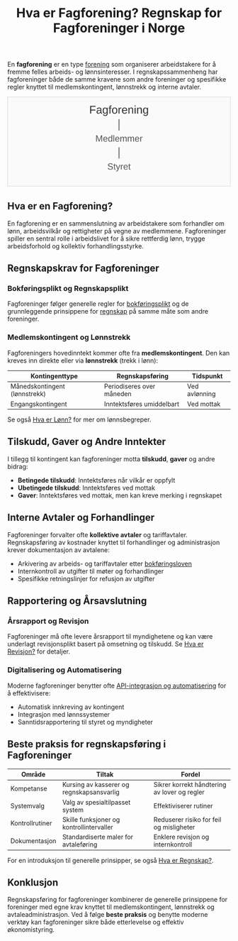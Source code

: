 ﻿---
title: "Hva er Fagforening? Regnskap for Fagforeninger i Norge"
seoTitle: "Fagforening | Oppgaver, kontingent og regnskapskrav"
description: "Hva er en fagforening, hvilke oppgaver har den, og hvordan håndteres kontingent, lønnstrekk og regnskapskrav i Norge."
summary: "Hva er fagforening? En kort guide til oppgaver, kontingent, lønnstrekk og regnskapskrav, med tips til effektiv økonomistyring."
---

En **fagforening** er en type [forening](/blogs/regnskap/hva-er-forening "Hva er Forening i Regnskap? Regnskapsføring for Foreninger og Organisasjoner") som organiserer arbeidstakere for å fremme felles arbeids- og lønnsinteresser. I regnskapssammenheng har fagforeninger både de samme kravene som andre foreninger og spesifikke regler knyttet til medlemskontingent, lønnstrekk og interne avtaler.

![Illustrasjon av fagforeningens struktur](fagforening-roller.svg)

## Hva er en Fagforening?

En fagforening er en sammenslutning av arbeidstakere som forhandler om lønn, arbeidsvilkår og rettigheter på vegne av medlemmene. Fagforeninger spiller en sentral rolle i arbeidslivet for å sikre rettferdig lønn, trygge arbeidsforhold og kollektiv forhandlingsstyrke.

## Regnskapskrav for Fagforeninger

### Bokføringsplikt og Regnskapsplikt

Fagforeninger følger generelle regler for [bokføringsplikt](/blogs/regnskap/hva-er-bokforingsplikt "Hva er Bokføringsplikt? Komplett Guide til Norske Bokføringskrav") og de grunnleggende prinsippene for [regnskap](/blogs/regnskap/hva-er-regnskap "Hva er Regnskap? En Dybdeanalyse for Norge") på samme måte som andre foreninger.

### Medlemskontingent og Lønnstrekk

Fagforeningers hovedinntekt kommer ofte fra **medlemskontingent**. Den kan kreves inn direkte eller via **lønnstrekk** (trekk i lønn):

| Kontingenttype                      | Regnskapsføring             | Tidspunkt                        |
|------------------------------------|-----------------------------|----------------------------------|
| Månedskontingent (lønnstrekk)       | Periodiseres over måneden   | Ved avlønning                    |
| Engangskontingent                   | Inntektsføres umiddelbart   | Ved mottak                       |

Se også [Hva er Lønn?](/blogs/regnskap/hva-er-lonn "Hva er Lønn? Komplett Guide til Lønn i Norge") for mer om lønnsbegreper.

## Tilskudd, Gaver og Andre Inntekter

I tillegg til kontingent kan fagforeninger motta **tilskudd**, **gaver** og andre bidrag:

* **Betingede tilskudd**: Inntektsføres når vilkår er oppfylt
* **Ubetingede tilskudd**: Inntektsføres ved mottak
* **Gaver**: Inntektsføres ved mottak, men kan kreve merking i regnskapet

## Interne Avtaler og Forhandlinger

Fagforeninger forvalter ofte **kollektive avtaler** og tariffavtaler. Regnskapsføring av kostnader knyttet til forhandlinger og administrasjon krever dokumentasjon av avtalene:

* Arkivering av arbeids- og tariffavtaler etter [bokføringsloven](/blogs/regnskap/hva-er-bokforingsloven "Hva er Bokføringsloven? Guide til Norske Bokføringsregler")
* Internkontroll av utgifter til møter og forhandlinger
* Spesifikke retningslinjer for refusjon av utgifter

## Rapportering og Årsavslutning

### Årsrapport og Revisjon

Fagforeninger må ofte levere årsrapport til myndighetene og kan være underlagt revisjonsplikt basert på omsetning og tilskudd. Se [Hva er Revisjon?](/blogs/regnskap/hva-er-revisjon "Hva er Revisjon? Komplett Guide til Revisjonskrav") for detaljer.

### Digitalisering og Automatisering

Moderne fagforeninger benytter ofte [API-integrasjon og automatisering](/blogs/regnskap/api-integrasjon-automatisering-regnskap "API-integrasjon, Automatisering og Regnskap") for å effektivisere:

* Automatisk innkreving av kontingent
* Integrasjon med lønnssystemer
* Sanntidsrapportering til styret og myndigheter

## Beste praksis for regnskapsføring i Fagforeninger

| Område                | Tiltak                                    | Fordel                                  |
|-----------------------|-------------------------------------------|-----------------------------------------|
| Kompetanse            | Kursing av kasserer og regnskapsansvarlig | Sikrer korrekt håndtering av lover og regler |
| Systemvalg            | Valg av spesialtilpasset system           | Effektiviserer rutiner                  |
| Kontrollrutiner       | Skille funksjoner og kontrollintervaller  | Reduserer risiko for feil og misligheter |
| Dokumentasjon         | Standardiserte maler for avtaleføring     | Enklere revisjon og internkontroll      |

For en introduksjon til generelle prinsipper, se også [Hva er Regnskap?](/blogs/regnskap/hva-er-regnskap "Hva er Regnskap? En Dybdeanalyse for Norge").

## Konklusjon

Regnskapsføring for fagforeninger kombinerer de generelle prinsippene for foreninger med egne krav knyttet til medlemskontingent, lønnstrekk og avtaleadministrasjon. Ved å følge **beste praksis** og benytte moderne verktøy kan fagforeninger sikre både etterlevelse og effektiv økonomistyring.










